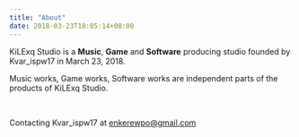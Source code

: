 ```yaml
---
title: "About"
date: 2018-03-23T18:05:14+08:00
---
```

KiLExq Studio is a **Music**, **Game** and **Software** producing studio founded by Kvar_ispw17 in March 23, 2018.

Music works, Game works, Software works are independent parts of the products of KiLExq Studio.

<br/>

Contacting Kvar_ispw17 at [enkerewpo@gmail.com](mailto:enkerewpo@gmail.com)